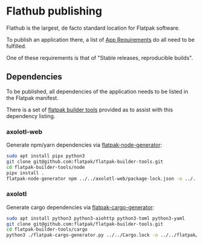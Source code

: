# Flathub publishing

Flathub is the largest, de facto standard location for Flatpak software.

To publish an application there, a list of [App Requirements](https://github.com/flathub/flathub/wiki/App-Requirements)
do all need to be fulfilled.

One of these requirements is that of "Stable releases, reproducible builds".

## Dependencies

To be published, all dependencies of the application needs to be listed in the Flatpak manifest.

There is a set of [flatpak builder tools](https://github.com/flatpak/flatpak-builder-tools) provided as to assist with
this dependency listing.

### axolotl-web

Generate npm/yarn dependencies via [flatpak-node-generator](https://github.com/flatpak/flatpak-builder-tools/tree/master/node):

```sh
sudo apt install pipx python3
git clone git@github.com:flatpak/flatpak-builder-tools.git
cd flatpak-builder-tools/node
pipx install .
flatpak-node-generator npm ../../axolotl-web/package-lock.json -o ../../flatpak/node-sources.json
```

### axolotl

Generate cargo dependencies via [flatpak-cargo-generator](https://github.com/flatpak/flatpak-builder-tools/tree/master/cargo):

```sh
sudo apt install python3 python3-aiohttp python3-toml python3-yaml
git clone git@github.com:flatpak/flatpak-builder-tools.git
cd flatpak-builder-tools/cargo
python3 ./flatpak-cargo-generator.py ../../Cargo.lock -o ../../flatpak/cargo-sources.json
```
